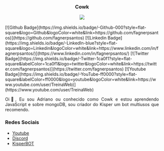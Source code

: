 <h3 align="center">Cowk</h3>

<div align="center">
<img align="center" src="https://github-readme-stats.vercel.app/api?username=Cowkzera&show_icons=true&theme=dark"/><br/><br/>
</div>
[![Github Badge](https://img.shields.io/badge/-Github-000?style=flat-square&logo=Github&logoColor=white&link=https://github.com/fagnerpsantos)](https://github.com/fagnerpsantos)
[![Linkedin Badge](https://img.shields.io/badge/-LinkedIn-blue?style=flat-square&logo=Linkedin&logoColor=white&link=https://www.linkedin.com/in/fagnerpsantos/)](https://www.linkedin.com/in/fagnerpsantos/)
[![Twitter Badge](https://img.shields.io/badge/-Twitter-1ca0f1?style=flat-square&labelColor=1ca0f1&logo=twitter&logoColor=white&link=https://twitter.com/fagnerpsantos)](https://twitter.com/fagnerpsantos)
[![Youtube Badge](https://img.shields.io/badge/-YouTube-ff0000?style=flat-square&labelColor=ff0000&logo=youtube&logoColor=white&link=https://www.youtube.com/user/TreinaWeb)](https://www.youtube.com/user/TreinaWeb)

<p align="justify">Oi👋, Eu sou Adriano ou conhecido como Cowk e estou aprendendo JavaScript e sobre mongoDB, sou criador do Kisper um bot multiusos que recomendo.</p>



### Redes Sociais
- [Youtube](https://youtube.com/channel/UCuH2KhXOcGNVjiTIn9FO9TA)
- [Discord](https://discord.gg/gK8up2bqVU)
- [KisperBOT](https://discordapp.com/oauth2/authorize?client_id=802251351613505629&scope=bot&permissions=2146958847)
